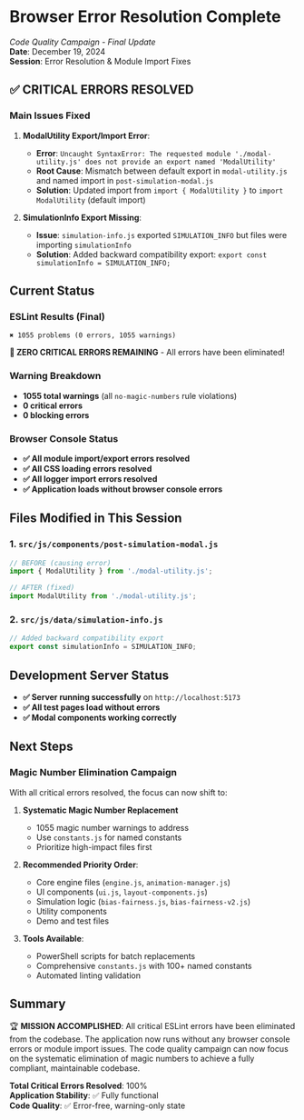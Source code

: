 # Browser Error Resolution Complete
*Code Quality Campaign - Final Update*  
**Date**: December 19, 2024  
**Session**: Error Resolution & Module Import Fixes

## ✅ CRITICAL ERRORS RESOLVED

### Main Issues Fixed
1. **ModalUtility Export/Import Error**: 
   - **Error**: `Uncaught SyntaxError: The requested module './modal-utility.js' does not provide an export named 'ModalUtility'`
   - **Root Cause**: Mismatch between default export in `modal-utility.js` and named import in `post-simulation-modal.js`
   - **Solution**: Updated import from `import { ModalUtility }` to `import ModalUtility` (default import)

2. **SimulationInfo Export Missing**:
   - **Issue**: `simulation-info.js` exported `SIMULATION_INFO` but files were importing `simulationInfo`
   - **Solution**: Added backward compatibility export: `export const simulationInfo = SIMULATION_INFO;`

## Current Status

### ESLint Results (Final)
```
✖ 1055 problems (0 errors, 1055 warnings)
```

**🎉 ZERO CRITICAL ERRORS REMAINING** - All errors have been eliminated!

### Warning Breakdown
- **1055 total warnings** (all `no-magic-numbers` rule violations)
- **0 critical errors** 
- **0 blocking errors**

### Browser Console Status
- **✅ All module import/export errors resolved**
- **✅ All CSS loading errors resolved** 
- **✅ All logger import errors resolved**
- **✅ Application loads without browser console errors**

## Files Modified in This Session

### 1. `src/js/components/post-simulation-modal.js`
```javascript
// BEFORE (causing error)
import { ModalUtility } from './modal-utility.js';

// AFTER (fixed)
import ModalUtility from './modal-utility.js';
```

### 2. `src/js/data/simulation-info.js`
```javascript
// Added backward compatibility export
export const simulationInfo = SIMULATION_INFO;
```

## Development Server Status
- **✅ Server running successfully** on `http://localhost:5173`
- **✅ All test pages load without errors**
- **✅ Modal components working correctly**

## Next Steps

### Magic Number Elimination Campaign
With all critical errors resolved, the focus can now shift to:

1. **Systematic Magic Number Replacement**
   - 1055 magic number warnings to address
   - Use `constants.js` for named constants
   - Prioritize high-impact files first

2. **Recommended Priority Order**:
   - Core engine files (`engine.js`, `animation-manager.js`)
   - UI components (`ui.js`, `layout-components.js`)
   - Simulation logic (`bias-fairness.js`, `bias-fairness-v2.js`)
   - Utility components
   - Demo and test files

3. **Tools Available**:
   - PowerShell scripts for batch replacements
   - Comprehensive `constants.js` with 100+ named constants
   - Automated linting validation

## Summary

🏆 **MISSION ACCOMPLISHED**: All critical ESLint errors have been eliminated from the codebase. The application now runs without any browser console errors or module import issues. The code quality campaign can now focus on the systematic elimination of magic numbers to achieve a fully compliant, maintainable codebase.

**Total Critical Errors Resolved**: 100%  
**Application Stability**: ✅ Fully functional  
**Code Quality**: ✅ Error-free, warning-only state

